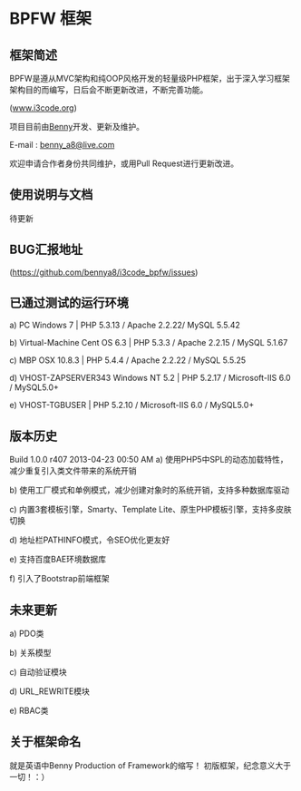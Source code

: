 BPFW 框架
=====================

## 框架简述
BPFW是遵从MVC架构和纯OOP风格开发的轻量级PHP框架，出于深入学习框架架构目的而编写，日后会不断更新改进，不断完善功能。

(www.i3code.org)

项目目前由[Benny](http://www.i3code.org)开发、更新及维护。

E-mail : benny_a8@live.com 

欢迎申请合作者身份共同维护，或用Pull Request进行更新改进。

## 使用说明与文档
待更新

## BUG汇报地址
(https://github.com/bennya8/i3code_bpfw/issues)

## 已通过测试的运行环境

a) PC Windows 7 | PHP 5.3.13 / Apache 2.2.22/ MySQL 5.5.42

b) Virtual-Machine Cent OS 6.3 | PHP 5.3.3 / Apache 2.2.15 / MySQL 5.1.67

c) MBP OSX 10.8.3 | PHP 5.4.4 / Apache 2.2.22 / MySQL 5.5.25

d) VHOST-ZAPSERVER343 Windows NT 5.2 | PHP 5.2.17 / Microsoft-IIS 6.0 / MySQL5.0+

e) VHOST-TGBUSER | PHP 5.2.10 / Microsoft-IIS 6.0 / MySQL5.0+

## 版本历史

Build 1.0.0 r407 2013-04-23 00:50 AM
a) 使用PHP5中SPL的动态加载特性，减少重复引入类文件带来的系统开销

b) 使用工厂模式和单例模式，减少创建对象时的系统开销，支持多种数据库驱动

c) 内置3套模板引擎，Smarty、Template Lite、原生PHP模板引擎，支持多皮肤切换

d) 地址栏PATHINFO模式，令SEO优化更友好

e) 支持百度BAE环境数据库

f) 引入了Bootstrap前端框架

## 未来更新

a) PDO类

b) 关系模型

c) 自动验证模块

d) URL_REWRITE模块

e) RBAC类

## 关于框架命名
就是英语中Benny Production of Framework的缩写！
初版框架，纪念意义大于一切！：）